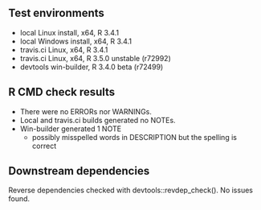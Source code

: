 ## Test environments

* local Linux install, x64, R 3.4.1
* local Windows install, x64, R 3.4.1
* travis.ci Linux, x64, R 3.4.1
* travis.ci Linux, x64, R 3.5.0 unstable (r72992)
* devtools win-builder, R 3.4.0 beta (r72499)

## R CMD check results

* There were no ERRORs nor WARNINGs.
* Local and travis.ci builds generated no NOTEs.
* Win-builder generated 1 NOTE
    * possibly misspelled words in DESCRIPTION but the spelling is correct

## Downstream dependencies

Reverse dependencies checked with devtools::revdep_check(). No issues found.